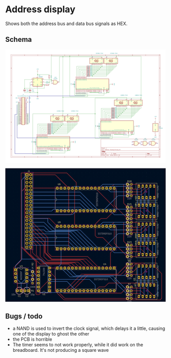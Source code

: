 # Address display
Shows both the address bus and data bus signals as HEX.

## Schema
![schema](kicad/address%20display.svg)

![pcb](kicad/pcb.png)

## Bugs / todo
* a NAND is used to invert the clock signal, which delays it a little, causing one of the display to ghost the other
* the PCB is horrible
* The timer seems to not work properly, while it did work on the breadboard. It's not producing a square wave
